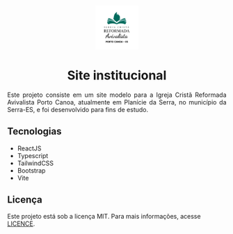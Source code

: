 <div align="center" id="top">
  <img width="20%" src="web/src/assets/logo/logo.png" alt="">
</div>

<div id="project">
  <h1 align="center">Site institucional</h1>
  <p align="justify">Este projeto consiste em um site modelo para a Igreja Cristã Reformada Avivalista Porto Canoa, atualmente em Planície da Serra, no município da Serra-ES, e foi desenvolvido para fins de estudo.</p>
</div>

<div id="techs">
  <h2>Tecnologias</h2>
  
  <ul>
    <li>ReactJS</li>
    <li>Typescript</li>
    <li>TailwindCSS</li>
    <li>Bootstrap</li>
    <li>Vite</li>
  </ul>
</div>

## Licença

Este projeto está sob a licença MIT. Para mais informações, acesse [LICENCE](LICENCE).
